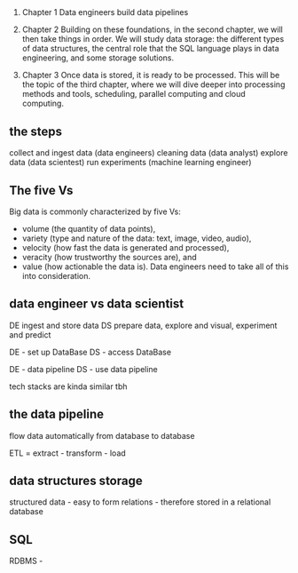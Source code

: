 ## 

1. Chapter 1
Data engineers build data pipelines

1. Chapter 2
Building on these foundations, in the second chapter, we will then take things in order. We will study data storage: the different types of data structures, the central role that the SQL language plays in data engineering, and some storage solutions.

3. Chapter 3
Once data is stored, it is ready to be processed. This will be the topic of the third chapter, where we will dive deeper into processing methods and tools, scheduling, parallel computing and cloud computing.

## the steps
collect and ingest data (data engineers)
cleaning data (data analyst)
explore data (data scientest)
run experiments (machine learning engineer)


## The five Vs
Big data is commonly characterized by five Vs: 
 - volume (the quantity of data points), 
 - variety (type and nature of the data: text, image, video, audio), 
 - velocity (how fast the data is generated and processed), 
 - veracity (how trustworthy the sources are), and 
 - value (how actionable the data is). Data engineers need to take all of this into consideration.


## data engineer vs data scientist
DE ingest and store data
DS prepare data, explore and visual, experiment and predict

DE - set up DataBase
DS - access DataBase

DE - data pipeline
DS - use data pipeline

tech stacks are kinda similar tbh

## the data pipeline
flow data automatically from database to database

ETL = extract - transform - load


## data structures storage
structured data - easy to form relations - therefore stored in a relational database

## SQL 
RDBMS - 
